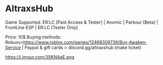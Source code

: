 # AltraxsHub
Game Supported: ER:LC [Paid Access & Tester] | Anomic | Parkour [Beta] | FrontLine ESP | ER:LC [Tester Only]

Price: 10$
Buying methods: Robuxs>https://www.roblox.com/games/12468309739/Buy-Awaken-Service | Paypal & gift cards > discord.gg/altraxshub (make ticket)

https://i.imgur.com/35KNAeE.png
